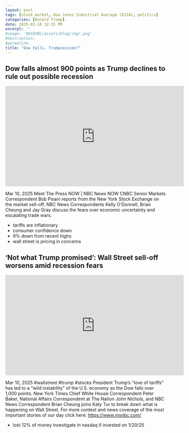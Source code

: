 ```yaml
---
layout: post
tags: [stock market, Dow Jones Industrial Average (DJIA), politics]
categories: [Donald Trump]
date: 2025-03-10 12:15 PM
excerpt: ''
#image: 'BASEURL/assets/blog/img/.png'
#description:
#permalink:
title: "Dow Falls. Trumpcession?"
---
```



## Dow falls almost 900 points as Trump declines to rule out possible recession

<iframe width="560" height="315" src="https://www.youtube.com/embed/kYGJDxz4pM8?si=pOQUJJ9_GV9gckSR" title="YouTube video player" frameborder="0" allow="accelerometer; autoplay; clipboard-write; encrypted-media; gyroscope; picture-in-picture; web-share" referrerpolicy="strict-origin-when-cross-origin" allowfullscreen></iframe>

Mar 10, 2025  Meet The Press NOW | NBC News NOW
CNBC Senior Markets Correspondent Bob Pisani reports from the New York Stock Exchange on the market sell-off. NBC News Correspondents Kelly O’Donnell, Brian Cheung and Jay Gray discuss the fears over economic uncertainty and escalating trade wars.
- tariffs are inflationary 
- consumer confidence down 
- 9% down from recent highs
- wall street is pricing in concerns 

## ‘Not what Trump promised’: Wall Street sell-off worsens amid recession fears

<iframe width="560" height="315" src="https://www.youtube.com/embed/3EFrD3PT69A?si=4SqIR5C3iuoc25JR" title="YouTube video player" frameborder="0" allow="accelerometer; autoplay; clipboard-write; encrypted-media; gyroscope; picture-in-picture; web-share" referrerpolicy="strict-origin-when-cross-origin" allowfullscreen></iframe>

Mar 10, 2025  #wallstreet #trump #stocks
President Trump’s “love of tariffs” has led to a “wild instability” of the U.S. economy as the Dow falls over 1,000 points. New York Times Chief White House Correspondent Peter Baker, National Affairs Correspondent at The Nation John Nichols, and NBC News Correspondent Brian Cheung joins Katy Tur to break down what is happening on Wall Street.
For more context and news coverage of the most important stories of our day click here: https://www.msnbc.com/
- lost 12% of money investigate in nasdaq if invested on 1/20/25
